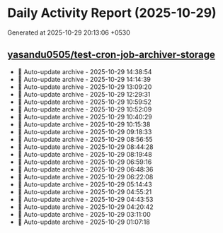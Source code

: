 # Daily Activity Report (2025-10-29)

Generated at 2025-10-29 20:13:06 +0530

## [yasandu0505/test-cron-job-archiver-storage](https://github.com/yasandu0505/test-cron-job-archiver-storage)
- 🔄 Auto-update archive - 2025-10-29 14:38:54
- 🔄 Auto-update archive - 2025-10-29 14:14:39
- 🔄 Auto-update archive - 2025-10-29 13:09:20
- 🔄 Auto-update archive - 2025-10-29 12:29:31
- 🔄 Auto-update archive - 2025-10-29 10:59:52
- 🔄 Auto-update archive - 2025-10-29 10:52:09
- 🔄 Auto-update archive - 2025-10-29 10:40:29
- 🔄 Auto-update archive - 2025-10-29 10:15:38
- 🔄 Auto-update archive - 2025-10-29 09:18:33
- 🔄 Auto-update archive - 2025-10-29 08:56:55
- 🔄 Auto-update archive - 2025-10-29 08:44:28
- 🔄 Auto-update archive - 2025-10-29 08:19:48
- 🔄 Auto-update archive - 2025-10-29 06:59:16
- 🔄 Auto-update archive - 2025-10-29 06:48:36
- 🔄 Auto-update archive - 2025-10-29 06:22:08
- 🔄 Auto-update archive - 2025-10-29 05:14:43
- 🔄 Auto-update archive - 2025-10-29 04:55:21
- 🔄 Auto-update archive - 2025-10-29 04:43:53
- 🔄 Auto-update archive - 2025-10-29 04:20:42
- 🔄 Auto-update archive - 2025-10-29 03:11:00
- 🔄 Auto-update archive - 2025-10-29 01:07:18

